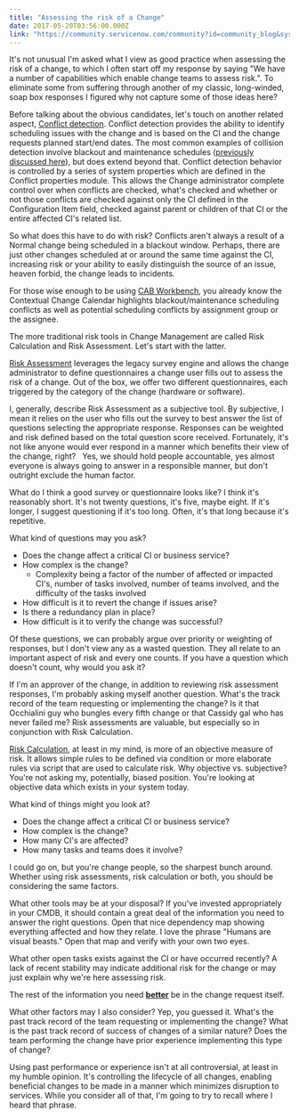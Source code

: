 ```yaml
---
title: "Assessing the risk of a Change"
date: 2017-05-20T03:56:00.000Z
link: "https://community.servicenow.com/community?id=community_blog&sys_id=ffbcae25dbd0dbc01dcaf3231f9619a8"
---
```

<p>It's not unusual I'm asked what I view as good practice when assessing the risk of a change, to which I often start off my response by saying "We have a number of capabilities which enable change teams to assess risk.". To eliminate some from suffering through another of my classic, long-winded, soap box responses I figured why not capture some of those ideas here?</p><p></p><p>Before talking about the obvious candidates, let's touch on another related aspect, <a title="ocs.servicenow.com/bundle/istanbul-it-service-management/page/product/change-management/task/t_RunAutomatedConflictDetection.html" href="https://docs.servicenow.com/bundle/istanbul-it-service-management/page/product/change-management/task/t_RunAutomatedConflictDetection.html">Conflict detection</a>. Conflict detection provides the ability to identify scheduling issues with the change and is based on the CI and the change requests planned start/end dates. The most common examples of collision detection involve blackout and maintenance schedules (<a title="" _jive_internal="true" href="/community?id=community_blog&sys_id=e30d6ea5dbd0dbc01dcaf3231f96190d">previously discussed here</a>), but does extend beyond that. Conflict detection behavior is controlled by a series of system properties which are defined in the Conflict properties module. This allows the Change administrator complete control over when conflicts are checked, what's checked and whether or not those conflicts are checked against only the CI defined in the Configuration Item field, checked against parent or children of that CI or the entire affected CI's related list.</p><p></p><p>So what does this have to do with risk? Conflicts aren't always a result of a Normal change being scheduled in a blackout window. Perhaps, there are just other changes scheduled at or around the same time against the CI, increasing risk or your ability to easily distinguish the source of an issue, heaven forbid, the change leads to incidents.</p><p></p><p>For those wise enough to be using <a title="" _jive_internal="true" href="/community?id=community_article&sys_id=af4ca2a1dbd0dbc01dcaf3231f961951">CAB Workbench</a>, you already know the Contextual Change Calendar highlights blackout/maintenance scheduling conflicts as well as potential scheduling conflicts by assignment group or the assignee.</p><p></p><p>The more traditional risk tools in Change Management are called Risk Calculation and Risk Assessment. Let's start with the latter.</p><p></p><p><a title="ocs.servicenow.com/bundle/istanbul-it-service-management/page/product/change-management/task/t_AssessRisk.html" href="https://docs.servicenow.com/bundle/istanbul-it-service-management/page/product/change-management/task/t_AssessRisk.html">Risk Assessment</a> leverages the legacy survey engine and allows the change administrator to define questionnaires a change user fills out to assess the risk of a change. Out of the box, we offer two different questionnaires, each triggered by the category of the change (hardware or software). </p><p></p><p>I, generally, describe Risk Assessment as a subjective tool. By subjective, I mean it relies on the user who fills out the survey to best answer the list of questions selecting the appropriate response. Responses can be weighted and risk defined based on the total question score received. Fortunately, it's not like anyone would ever respond in a manner which benefits their view of the change, right?   Yes, we should hold people accountable, yes almost everyone is always going to answer in a responsible manner, but don't outright exclude the human factor.</p><p></p><p>What do I think a good survey or questionnaire looks like? I think it's reasonably short. It's not twenty questions, it's five, maybe eight. If it's longer, I suggest questioning if it's too long. Often, it's that long because it's repetitive.</p><p></p><p>What kind of questions may you ask?</p><p></p><ul><li>Does the change affect a critical CI or business service?</li><li>How complex is the change?<ul><li>Complexity being a factor of the number of affected or impacted CI's, number of tasks involved, number of teams involved, and the difficulty of the tasks involved</li></ul></li><li>How difficult is it to revert the change if issues arise?</li><li>Is there a redundancy plan in place?</li><li>How difficult is it to verify the change was successful?</li></ul><p></p><p>Of these questions, we can probably argue over priority or weighting of responses, but I don't view any as a wasted question. They all relate to an important aspect of risk and every one counts. If you have a question which doesn't count, why would you ask it?</p><p></p><p>If I'm an approver of the change, in addition to reviewing risk assessment responses, I'm probably asking myself another question. What's the track record of the team requesting or implementing the change? Is it that Occhialini guy who bungles every fifth change or that Cassidy gal who has never failed me? Risk assessments are valuable, but especially so in conjunction with Risk Calculation.</p><p></p><p><a title="ocs.servicenow.com/bundle/istanbul-it-service-management/page/script/server-scripting/reference/r_ChangeRiskCalculator.html" href="https://docs.servicenow.com/bundle/istanbul-it-service-management/page/script/server-scripting/reference/r_ChangeRiskCalculator.html">Risk Calculation</a>, at least in my mind, is more of an objective measure of risk. It allows simple rules to be defined via condition or more elaborate rules via script that are used to calculate risk. Why objective vs. subjective? You're not asking my, potentially, biased position. You're looking at objective data which exists in your system today.</p><p></p><p>What kind of things might you look at?</p><p></p><ul><li>Does the change affect a critical CI or business service?</li><li>How complex is the change?</li><li>How many CI's are affected?</li><li>How many tasks and teams does it involve?</li></ul><p></p><p>I could go on, but you're change people, so the sharpest bunch around. Whether using risk assessments, risk calculation or both, you should be considering the same factors.</p><p></p><p>What other tools may be at your disposal? If you've invested appropriately in your CMDB, it should contain a great deal of the information you need to answer the right questions. Open that nice dependency map showing everything affected and how they relate. I love the phrase "Humans are visual beasts." Open that map and verify with your own two eyes.</p><p></p><p>What other open tasks exists against the CI or have occurred recently? A lack of recent stability may indicate additional risk for the change or may just explain why we're here assessing risk.</p><p></p><p>The rest of the information you need <span style="text-decoration: underline;"><strong>better</strong></span> be in the change request itself.</p><p></p><p>What other factors may I also consider? Yep, you guessed it. What's the past track record of the team requesting or implementing the change? What is the past track record of success of changes of a similar nature? Does the team performing the change have prior experience implementing this type of change?</p><p></p><p>Using past performance or experience isn't at all controversial, at least in my humble opinion. It's controlling the lifecycle of all changes, enabling beneficial changes to be made in a manner which minimizes disruption to services. While you consider all of that, I'm going to try to recall where I heard that phrase.</p>